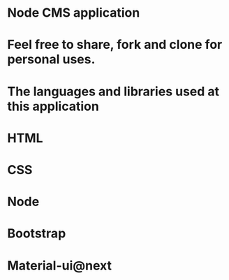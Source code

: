 # Node CMS application
# Feel free to share, fork and clone for personal uses.
# The languages and libraries used at this application
#     HTML
#     CSS
#     Node
#     Bootstrap
#     Material-ui@next
